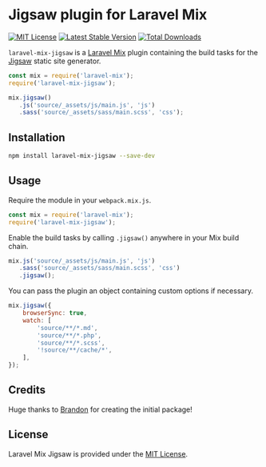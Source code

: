 # Jigsaw plugin for Laravel Mix

[![MIT License](https://img.shields.io/github/license/tightenco/laravel-mix-jigsaw)](https://github.com/tightenco/laravel-mix-jigsaw/blob/master/LICENSE.md)
[![Latest Stable Version](https://img.shields.io/npm/v/laravel-mix-jigsaw)](https://www.npmjs.com/package/laravel-mix-jigsaw)
[![Total Downloads](https://img.shields.io/npm/dt/laravel-mix-jigsaw)](https://www.npmjs.com/package/laravel-mix-jigsaw)

`laravel-mix-jigsaw` is a [Laravel Mix](https://github.com/JeffreyWay/laravel-mix) plugin containing the build tasks for the [Jigsaw](https://github.com/tightenco/jigsaw) static site generator.

```js
const mix = require('laravel-mix');
require('laravel-mix-jigsaw');

mix.jigsaw()
   .js('source/_assets/js/main.js', 'js')
   .sass('source/_assets/sass/main.scss', 'css');
```

## Installation

```sh
npm install laravel-mix-jigsaw --save-dev
```

## Usage

Require the module in your `webpack.mix.js`.

```js
const mix = require('laravel-mix');
require('laravel-mix-jigsaw');
```

Enable the build tasks by calling `.jigsaw()` anywhere in your Mix build chain.

```js
mix.js('source/_assets/js/main.js', 'js')
   .sass('source/_assets/sass/main.scss', 'css')
   .jigsaw();
```

You can pass the plugin an object containing custom options if necessary.

```js
mix.jigsaw({
    browserSync: true,
    watch: [
        'source/**/*.md',
        'source/**/*.php',
        'source/**/*.scss',
        '!source/**/cache/*',
    ],
});
```

## Credits

Huge thanks to [Brandon](https://github.com/Log1x) for creating the initial package!

## License

Laravel Mix Jigsaw is provided under the [MIT License](LICENSE.md).
